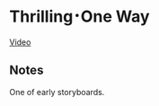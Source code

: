 Thrilling･One Way
=================

[Video][VideoLink]

[VideoLink]: https://www.youtube.com/watch?v=xfWGjFo5dy8

Notes
-----

One of early storyboards.
